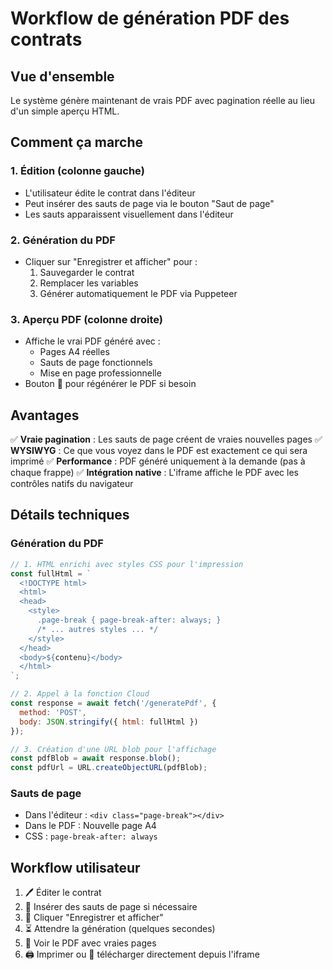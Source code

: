 # Workflow de génération PDF des contrats

## Vue d'ensemble

Le système génère maintenant de vrais PDF avec pagination réelle au lieu d'un simple aperçu HTML.

## Comment ça marche

### 1. Édition (colonne gauche)
- L'utilisateur édite le contrat dans l'éditeur
- Peut insérer des sauts de page via le bouton "Saut de page"
- Les sauts apparaissent visuellement dans l'éditeur

### 2. Génération du PDF
- Cliquer sur "Enregistrer et afficher" pour :
  1. Sauvegarder le contrat
  2. Remplacer les variables
  3. Générer automatiquement le PDF via Puppeteer

### 3. Aperçu PDF (colonne droite)
- Affiche le vrai PDF généré avec :
  - Pages A4 réelles
  - Sauts de page fonctionnels
  - Mise en page professionnelle
- Bouton 🔄 pour régénérer le PDF si besoin

## Avantages

✅ **Vraie pagination** : Les sauts de page créent de vraies nouvelles pages
✅ **WYSIWYG** : Ce que vous voyez dans le PDF est exactement ce qui sera imprimé
✅ **Performance** : PDF généré uniquement à la demande (pas à chaque frappe)
✅ **Intégration native** : L'iframe affiche le PDF avec les contrôles natifs du navigateur

## Détails techniques

### Génération du PDF
```javascript
// 1. HTML enrichi avec styles CSS pour l'impression
const fullHtml = `
  <!DOCTYPE html>
  <html>
  <head>
    <style>
      .page-break { page-break-after: always; }
      /* ... autres styles ... */
    </style>
  </head>
  <body>${contenu}</body>
  </html>
`;

// 2. Appel à la fonction Cloud
const response = await fetch('/generatePdf', {
  method: 'POST',
  body: JSON.stringify({ html: fullHtml })
});

// 3. Création d'une URL blob pour l'affichage
const pdfBlob = await response.blob();
const pdfUrl = URL.createObjectURL(pdfBlob);
```

### Sauts de page
- Dans l'éditeur : `<div class="page-break"></div>`
- Dans le PDF : Nouvelle page A4
- CSS : `page-break-after: always`

## Workflow utilisateur

1. 🖊️ Éditer le contrat
2. 📄 Insérer des sauts de page si nécessaire
3. 💾 Cliquer "Enregistrer et afficher"
4. ⏳ Attendre la génération (quelques secondes)
5. 👀 Voir le PDF avec vraies pages
6. 🖨️ Imprimer ou 💾 télécharger directement depuis l'iframe